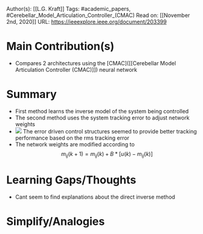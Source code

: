 Author(s): [[L.G. Kraft]]
Tags: #academic_papers, #Cerebellar_Model_Articulation_Controller_(CMAC)
Read on: [[November 2nd, 2020]]
URL: https://ieeexplore.ieee.org/document/203399
# Main Contribution(s)
- Compares 2 architectures using the [CMAC]([[Cerebellar Model Articulation Controller (CMAC)]]) neural network
# Summary
- First method learns the inverse model of the system being controlled
- The second method uses the system tracking error to adjust network weights
- ![](https://firebasestorage.googleapis.com/v0/b/firescript-577a2.appspot.com/o/imgs%2Fapp%2FPaperReadings%2FzXm7D82n8f.png?alt=media&token=f89d8391-7291-4bd2-a5fd-b8319cce25aa)
 The error driven control structures seemed to provide better tracking performance based on the rms tracking error
- The network weights are modified according to $$m_{ij}(k+1) = m_{ij}(k) + B*[u(k)-m_{ij}(k)]$$
# Learning Gaps/Thoughts
- Cant seem to find explanations about the direct inverse method
# Simplify/Analogies
